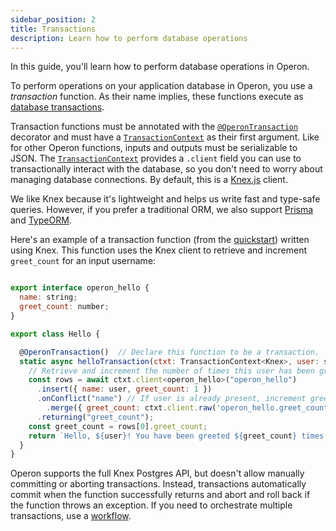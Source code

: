 ```yaml
---
sidebar_position: 2
title: Transactions
description: Learn how to perform database operations
---
```


In this guide, you'll learn how to perform database operations in Operon.

To perform operations on your application database in Operon, you use a _transaction_ function.
As their name implies, these functions execute as [database transactions](https://en.wikipedia.org/wiki/Database_transaction).

Transaction functions must be annotated with the [`@OperonTransaction`](../api-reference/decorators#operontransaction) decorator and must have a [`TransactionContext`](../api-reference/contexts#transactioncontextt) as their first argument.
Like for other Operon functions, inputs and outputs must be serializable to JSON.
The [`TransactionContext`](../api-reference/contexts#transactioncontextt) provides a `.client` field you can use to transactionally interact with the database, so you don't need to worry about managing database connections.
By default, this is a [Knex.js](https://knexjs.org/) client.

We like Knex because it's lightweight and helps us write fast and type-safe queries.
However, if you prefer a traditional ORM, we also support [Prisma](./using-prisma.md) and [TypeORM](./using-typeorm.md).

Here's an example of a transaction function (from the [quickstart](../getting-started/quickstart)) written using Knex.
This function uses the Knex client to retrieve and increment `greet_count` for an input username:

```javascript

export interface operon_hello {
  name: string;
  greet_count: number;
}

export class Hello {

  @OperonTransaction()  // Declare this function to be a transaction.
  static async helloTransaction(ctxt: TransactionContext<Knex>, user: string) {
    // Retrieve and increment the number of times this user has been greeted.
    const rows = await ctxt.client<operon_hello>("operon_hello")
      .insert({ name: user, greet_count: 1 })
      .onConflict("name") // If user is already present, increment greet_count.
        .merge({ greet_count: ctxt.client.raw('operon_hello.greet_count + 1') })
      .returning("greet_count");
    const greet_count = rows[0].greet_count;
    return `Hello, ${user}! You have been greeted ${greet_count} times.\n`;
  }
}
```
Operon supports the full Knex Postgres API, but doesn't allow manually committing or aborting transactions.
Instead, transactions automatically commit when the function successfully returns and abort and roll back if the function throws an exception.
If you need to orchestrate multiple transactions, use a [workflow](./workflow-tutorial).
